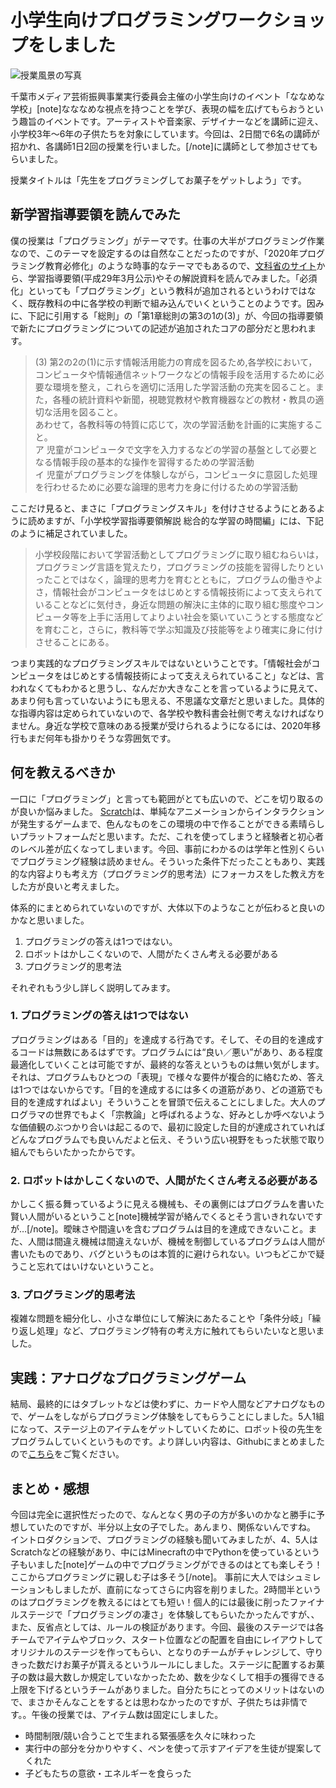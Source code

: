 # 小学生向けプログラミングワークショップをしました

![授業風景の写真]()

千葉市メディア芸術振興事業実行委員会主催の小学生向けのイベント「ななめな学校」[note]なななめな視点を持つことを学び、表現の幅を広げてもらおうという趣旨のイベントです。アーティストや音楽家、デザイナーなどを講師に迎え、小学校3年〜6年の子供たちを対象にしています。今回は、2日間で6名の講師が招かれ、各講師1日2回の授業を行いました。[/note]に講師として参加させてもらいました。

授業タイトルは「先生をプログラミングしてお菓子をゲットしよう」です。


## 新学習指導要領を読んでみた

僕の授業は「プログラミング」がテーマです。仕事の大半がプログラミング作業なので、このテーマを設定するのは自然なことだったのですが、「2020年プログラミング教育必修化」のような時事的なテーマでもあるので、[文科省のサイト](http://www.mext.go.jp/a_menu/shotou/new-cs/1384661.htm)から、学習指導要領(平成29年3月公示)やその解説資料を読んでみました。「必須化」といっても「プログラミング」という教科が追加されるというわけではなく、既存教科の中に各学校の判断で組み込んでいくということのようです。因みに、下記に引用する「総則」の「第1章総則の第3の1の(3)」が、今回の指導要領で新たにプログラミングについての記述が追加されたコアの部分だと思われます。

> (3) 第2の2の(1)に示す情報活用能力の育成を図るため,各学校において， コンピュータや情報通信ネットワークなどの情報手段を活用するために必要な環境を整え，これらを適切に活用した学習活動の充実を図ること。また，各種の統計資料や新聞，視聴覚教材や教育機器などの教材・教具の適切な活用を図ること。<br>
> あわせて，各教科等の特質に応じて，次の学習活動を計画的に実施すること。<br>
> ア 児童がコンピュータで文字を入力するなどの学習の基盤として必要となる情報手段の基本的な操作を習得するための学習活動<br>
> イ 児童がプログラミングを体験しながら，コンピュータに意図した処理を行わせるために必要な論理的思考力を身に付けるための学習活動

ここだけ見ると、まさに「プログラミングスキル」を付けさせるようにとあるように読めますが、「小学校学習指導要領解説 総合的な学習の時間編」には、下記のように補足されていました。

> 小学校段階において学習活動としてプログラミングに取り組むねらいは，プログラミング言語を覚えたり，プログラミングの技能を習得したりといったことではなく，論理的思考力を育むとともに，プログラムの働きやよさ，情報社会がコンピュータをはじめとする情報技術によって支えられていることなどに気付き，身近な問題の解決に主体的に取り組む態度やコンピュータ等を上手に活用してよりよい社会を築いていこうとする態度などを育むこと，さらに，教科等で学ぶ知識及び技能等をより確実に身に付けさせることにある。

つまり実践的なプログラミングスキルではないということです。「情報社会がコンピュータをはじめとする情報技術によって支ええられていること」などは、言われなくてもわかると思うし、なんだか大きなことを言っているように見えて、あまり何も言っていないようにも思える、不思議な文章だと思いました。具体的な指導内容は定められていないので、各学校や教科書会社側で考えなければなりません。身近な学校で意味のある授業が受けられるようになるには、2020年移行もまだ何年も掛かりそうな雰囲気です。


## 何を教えるべきか

一口に「プログラミング」と言っても範囲がとても広いので、どこを切り取るのが良いか悩みました。
[Scratch](https://scratch.mit.edu/)は、単純なアニメーションからインタラクションが発生するゲームまで、色んなものをこの環境の中で作ることができる素晴らしいプラットフォームだと思います。ただ、これを使ってしまうと経験者と初心者のレベル差が広くなってしまいます。今回、事前にわかるのは学年と性別くらいでプログラミング経験は読めません。そういった条件下だったこともあり、実践的な内容よりも考え方（プログラミング的思考法）にフォーカスをした教え方をした方が良いと考えました。

体系的にまとめられていないのですが、大体以下のようなことが伝わると良いのかなと思いました。

1. プログラミングの答えは1つではない。
2. ロボットはかしこくないので、人間がたくさん考える必要がある
3. プログラミング的思考法

それぞれもう少し詳しく説明してみます。

### 1. プログラミングの答えは1つではない
プログラミングはある「目的」を達成する行為です。そして、その目的を達成するコードは無数にあるはずです。プログラムには“良い／悪い”があり、ある程度最適化していくことは可能ですが、最終的な答えというものは無い気がします。それは、プログラムもひとつの「表現」で様々な要件が複合的に絡むため、答えは1つではないからです。「目的を達成するには多くの道筋があり、どの道筋でも目的を達成すればよい」そういうことを冒頭で伝えることにしました。大人のプログラマの世界でもよく「宗教論」と呼ばれるような、好みとしか呼べないような価値観のぶつかり合いは起こるので、最初に設定した目的が達成されていればどんなプログラムでも良いんだよと伝え、そういう広い視野をもった状態で取り組んでもらいたかったからです。

### 2. ロボットはかしこくないので、人間がたくさん考える必要がある
かしこく振る舞っているように見える機械も、その裏側にはプログラムを書いた賢い人間がいるということ[note]機械学習が絡んでくるとそう言いきれないですが…[/note]。曖昧さや間違いを含むプログラムは目的を達成できないこと。また、人間は間違え機械は間違えないが、機械を制御しているプログラムは人間が書いたものであり、バグというものは本質的に避けられない。いつもどこかで疑うこと忘れてはいけないということ。

### 3. プログラミング的思考法
複雑な問題を細分化し、小さな単位にして解決にあたることや「条件分岐」「繰り返し処理」など、プログラミング特有の考え方に触れてもらいたいなと思いました。


## 実践：アナログなプログラミングゲーム
結局、最終的にはタブレットなどは使わずに、カードや人間などアナログなもので、ゲームをしながらプログラミング体験をしてもらうことにしました。5人1組になって、ステージ上のアイテムをゲットしていくために、ロボット役の先生をプログラムしていくというものです。より詳しい内容は、Githubにまとめましたので[こちら](https://github.com/naokazuterada/naname)をご覧ください。

## まとめ・感想

今回は完全に選択性だったので、なんとなく男の子の方が多いのかなと勝手に予想していたのですが、半分以上女の子でした。あんまり、関係ないんですね。
イントロダクションで、プログラミングの経験も聞いてみましたが、4、5人はScratchなどの経験があり、中にはMinecraftの中でPythonを使っているという子もいました[note]ゲームの中でプログラミングができるのはとても楽しそう！ここからプログラミングに親しむ子は多そう[/note]。
事前に大人ではシュミレーションもしましたが、直前になってさらに内容を削りました。2時間半というのはプログラミングを教えるにはとても短い！個人的には最後に削ったファイナルステージで「プログラミングの凄さ」を体験してもらいたかったんですが、、
また、反省点としては、ルールの検証があります。今回、最後のステージでは各チームでアイテムやブロック、スタート位置などの配置を自由にレイアウトしてオリジナルのステージを作ってもらい、となりのチームがチャレンジして、守りきった数だけお菓子が貰えるというルールにしました。ステージに配置するお菓子の数は最大数しか規定していなかったため、数を少なくして相手の獲得できる上限を下げるというチームがありました。自分たちにとってのメリットはないので、まさかそんなことをするとは思わなかったのですが、子供たちは非情です。。午後の授業では、アイテム数は固定にしました。

- 時間制限/競い合うことで生まれる緊張感を久々に味わった
- 実行中の部分を分かりやすく、ペンを使って示すアイデアを生徒が提案してくれた
- 子どもたちの意欲・エネルギーを食らった
